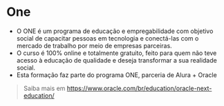 # One
- O ONE é um programa de educação e empregabilidade com objetivo social de capacitar pessoas em tecnologia e conectá-las com o mercado de trabalho por meio de empresas parceiras.
- O curso é 100% online e totalmente gratuito, feito para quem não teve acesso à educação de qualidade e deseja transformar a sua realidade social.
- Esta formação faz parte do programa ONE, parceria de Alura + Oracle
>Saiba mais em https://www.oracle.com/br/education/oracle-next-education/
